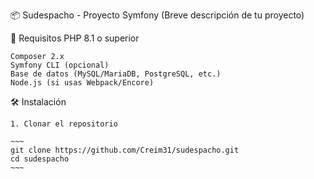 📦 Sudespacho - Proyecto Symfony
(Breve descripción de tu proyecto)

🚀 Requisitos
PHP 8.1 o superior

    Composer 2.x
    Symfony CLI (opcional)
    Base de datos (MySQL/MariaDB, PostgreSQL, etc.)
    Node.js (si usas Webpack/Encore)

🛠 Instalación

    1. Clonar el repositorio

    ~~~
    git clone https://github.com/Creim31/sudespacho.git
    cd sudespacho
    ~~~
        